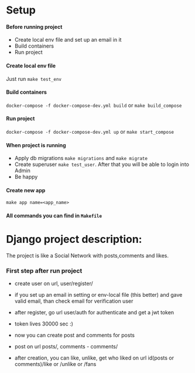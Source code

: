 # Setup

#### Before running project

- Create local env file and set up an email in it
- Build containers
- Run project

#### Create local env file

Just run `make test_env`

#### Build containers

`docker-compose -f docker-compose-dev.yml build` or `make build_compose`

#### Run project

`docker-compose -f docker-compose-dev.yml up` or `make start_compose`

#### When project is running

- Apply db migrations `make migrations` and `make migrate`
- Create superuser `make test_user`. After that you will be able to login into Admin
- Be happy

#### Create new app

`make app name=<app_name>`


#### All commands you can find in `Makefile`

# Django project description:
The project is like a Social Network with posts,comments and likes.


### First step after run project
- create user on url, user/register/
- if you set up an email in setting or env-local file (this better) and gave valid email, than
check email for verification user
  
- after register, go url user/auth for authenticate and get a jwt token
- token lives 30000 sec :)
- now you can create post and comments for posts
- post on url posts/, comments - comments/
- after creation, you can like, unlike, get who liked on url id(posts or comments)/like or /unlike or /fans


